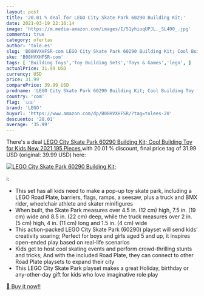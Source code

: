 ```yaml
---
layout: post
title: '20.01 % deal for LEGO City Skate Park 60290 Building Kit;'
date: 2021-03-19 22:16:14
image: 'https://m.media-amazon.com/images/I/51yhiuqUPJL._SL400_.jpg'
comments: true
category: ofertas
author: 'tole.es'
slug: 'B08HVXHFSR-com LEGO City Skate Park 60290 Building Kit; Cool Building...'
sku: 'B08HVXHFSR-com'
tags: [ 'Building Toys','Toy Building Sets','Toys & Games','lego', ]
actualPrice: 31.99 USD
currency: USD
price: 31.99
comparePrice: 39.99 USD
prodname: 'LEGO City Skate Park 60290 Building Kit; Cool Building Toy for Kids  New 2021  195 Pieces '
country: 'com'
flag: '🇺🇸'
brand: 'LEGO'
buyurl: 'https://www.amazon.com/dp/B08HVXHFSR/?tag=tolees-20'
descuento: '20.01'
average: '35.99'
---
```


There's a deal [LEGO City Skate Park 60290 Building Kit; Cool Building Toy for Kids  New 2021  195 Pieces ](https://www.amazon.com/dp/B08HVXHFSR/?tag=tolees-20)  with  20.01 % discount, final price tag of  31.99 USD (original: 39.99 USD) here:

[![LEGO City Skate Park 60290 Building Kit;](https://m.media-amazon.com/images/I/51yhiuqUPJL._SL400_.jpg)](https://www.amazon.com/dp/B08HVXHFSR/?tag=tolees-20)

ℹ️:

- This set has all kids need to make a pop-up toy skate park, including a LEGO Road Plate, barriers, flags, ramps, a seesaw, plus a truck and BMX rider, wheelchair athlete and skater minifigures
- When built, the Skate Park measures over 4.5 in. (12 cm) high, 7.5 in. (19 cm) wide and 8.5 in. (22 cm) deep, while the truck measures over 2 in. (5 cm) high, 4 in. (11 cm) long and 1.5 in. (4 cm) wide
- This action-packed LEGO City Skate Park (60290) playset will send kids’ creativity soaring; Perfect for boys and girls aged 5 and up, it inspires open-ended play based on real-life scenarios
- Kids get to host cool skating events and perform crowd-thrilling stunts and tricks; And with the included Road Plate, they can connect to other Road Plate playsets to expand their city
- This LEGO City Skate Park playset makes a great Holiday, birthday or any-other-day gift for kids who love imaginative role play

[🛒 Buy it now!!](https://www.amazon.com/dp/B08HVXHFSR/?tag=tolees-20)
